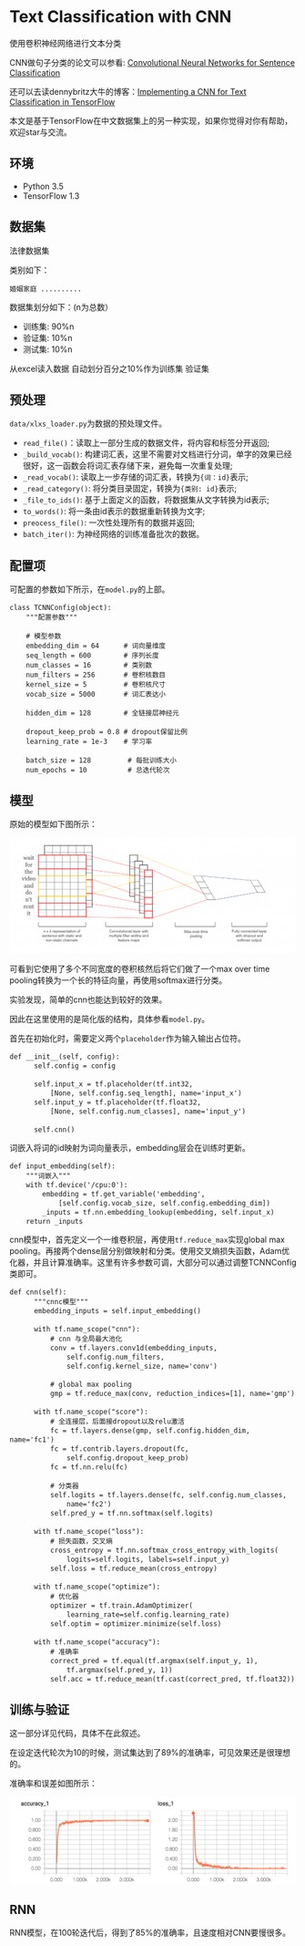 # Text Classification with CNN

使用卷积神经网络进行文本分类

CNN做句子分类的论文可以参看: [Convolutional Neural Networks for Sentence Classification](https://arxiv.org/abs/1408.5882)

还可以去读dennybritz大牛的博客：[Implementing a CNN for Text Classification in TensorFlow](http://www.wildml.com/2015/12/implementing-a-cnn-for-text-classification-in-tensorflow/)

本文是基于TensorFlow在中文数据集上的另一种实现，如果你觉得对你有帮助，欢迎star与交流。

## 环境

- Python 3.5
- TensorFlow 1.3

## 数据集
法律数据集

类别如下：

```
婚姻家庭 ..........
```

数据集划分如下：(n为总数）

- 训练集: 90%n
- 验证集: 10%n
- 测试集: 10%n

从excel读入数据 自动划分百分之10%作为训练集 验证集
## 预处理

`data/xlxs_loader.py`为数据的预处理文件。

- `read_file()`：读取上一部分生成的数据文件，将内容和标签分开返回;
- `_build_vocab()`: 构建词汇表，这里不需要对文档进行分词，单字的效果已经很好，这一函数会将词汇表存储下来，避免每一次重复处理;
- `_read_vocab()`: 读取上一步存储的词汇表，转换为`{词：id}`表示;
- `_read_category()`: 将分类目录固定，转换为`{类别: id}`表示;
- `_file_to_ids()`: 基于上面定义的函数，将数据集从文字转换为id表示;
- `to_words()`: 将一条由id表示的数据重新转换为文字;
- `preocess_file()`: 一次性处理所有的数据并返回;
- `batch_iter()`: 为神经网络的训练准备批次的数据。


## 配置项

可配置的参数如下所示，在`model.py`的上部。

```
class TCNNConfig(object):
    """配置参数"""

    # 模型参数
    embedding_dim = 64      # 词向量维度
    seq_length = 600        # 序列长度
    num_classes = 16        # 类别数
    num_filters = 256       # 卷积核数目
    kernel_size = 5         # 卷积核尺寸
    vocab_size = 5000       # 词汇表达小

    hidden_dim = 128        # 全链接层神经元

    dropout_keep_prob = 0.8 # dropout保留比例
    learning_rate = 1e-3    # 学习率

    batch_size = 128         # 每批训练大小
    num_epochs = 10          # 总迭代轮次
```

## 模型

原始的模型如下图所示：

![raw](images/raw_cnn_architecture.png)

可看到它使用了多个不同宽度的卷积核然后将它们做了一个max over time pooling转换为一个长的特征向量，再使用softmax进行分类。

实验发现，简单的cnn也能达到较好的效果。

因此在这里使用的是简化版的结构，具体参看`model.py`。

首先在初始化时，需要定义两个`placeholder`作为输入输出占位符。

```
def __init__(self, config):
      self.config = config

      self.input_x = tf.placeholder(tf.int32,
          [None, self.config.seq_length], name='input_x')
      self.input_y = tf.placeholder(tf.float32,
          [None, self.config.num_classes], name='input_y')

      self.cnn()
```

词嵌入将词的id映射为词向量表示，embedding层会在训练时更新。

```
def input_embedding(self):
    """词嵌入"""
    with tf.device('/cpu:0'):
        embedding = tf.get_variable('embedding',
            [self.config.vocab_size, self.config.embedding_dim])
        _inputs = tf.nn.embedding_lookup(embedding, self.input_x)
    return _inputs
```

cnn模型中，首先定义一个一维卷积层，再使用`tf.reduce_max`实现global max pooling。再接两个dense层分别做映射和分类。使用交叉熵损失函数，Adam优化器，并且计算准确率。这里有许多参数可调，大部分可以通过调整TCNNConfig类即可。

```
def cnn(self):
      """cnnc模型"""
      embedding_inputs = self.input_embedding()

      with tf.name_scope("cnn"):
          # cnn 与全局最大池化
          conv = tf.layers.conv1d(embedding_inputs,
              self.config.num_filters,
              self.config.kernel_size, name='conv')

          # global max pooling
          gmp = tf.reduce_max(conv, reduction_indices=[1], name='gmp')

      with tf.name_scope("score"):
          # 全连接层，后面接dropout以及relu激活
          fc = tf.layers.dense(gmp, self.config.hidden_dim, name='fc1')
          fc = tf.contrib.layers.dropout(fc,
              self.config.dropout_keep_prob)
          fc = tf.nn.relu(fc)

          # 分类器
          self.logits = tf.layers.dense(fc, self.config.num_classes,
              name='fc2')
          self.pred_y = tf.nn.softmax(self.logits)

      with tf.name_scope("loss"):
          # 损失函数，交叉熵
          cross_entropy = tf.nn.softmax_cross_entropy_with_logits(
              logits=self.logits, labels=self.input_y)
          self.loss = tf.reduce_mean(cross_entropy)

      with tf.name_scope("optimize"):
          # 优化器
          optimizer = tf.train.AdamOptimizer(
              learning_rate=self.config.learning_rate)
          self.optim = optimizer.minimize(self.loss)

      with tf.name_scope("accuracy"):
          # 准确率
          correct_pred = tf.equal(tf.argmax(self.input_y, 1),
              tf.argmax(self.pred_y, 1))
          self.acc = tf.reduce_mean(tf.cast(correct_pred, tf.float32))
```

## 训练与验证

这一部分详见代码，具体不在此叙述。

在设定迭代轮次为10的时候，测试集达到了89%的准确率，可见效果还是很理想的。



准确率和误差如图所示：

![images/acc_loss.png](images/acc_loss.png)


## RNN

RNN模型，在100轮迭代后，得到了85%的准确率，且速度相对CNN要慢很多。

